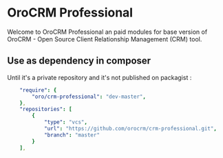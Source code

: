 OroCRM Professional
========================

Welcome to OroCRM Professional an paid modules for base version of OroCRM - Open Source Client Relationship Management (CRM) tool.

Use as dependency in composer
-----------------------------
Until it's a private repository and it's not published on packagist :

```yaml
    "require": {
        "oro/crm-professional": "dev-master",
    },
    "repositories": [
        {
            "type": "vcs",
            "url": "https://github.com/orocrm/crm-professional.git",
            "branch": "master"
        }
    ],
```
